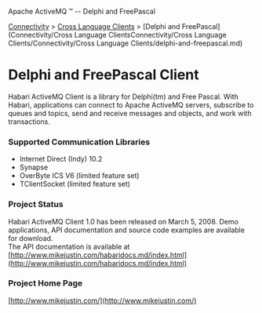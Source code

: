 Apache ActiveMQ ™ -- Delphi and FreePascal 

[Connectivity](connectivity.md) > [Cross Language Clients](Connectivity/cross-language-clients.md) > [Delphi and FreePascal](Connectivity/Cross Language ClientsConnectivity/Cross Language Clients/Connectivity/Cross Language Clients/delphi-and-freepascal.md)


Delphi and FreePascal Client
============================

Habari ActiveMQ Client is a library for Delphi(tm) and Free Pascal. With Habari, applications can connect to Apache ActiveMQ servers, subscribe to queues and topics, send and receive messages and objects, and work with transactions.

### Supported Communication Libraries

*   Internet Direct (Indy) 10.2
*   Synapse
*   OverByte ICS V6 (limited feature set)
*   TClientSocket (limited feature set)

### Project Status

Habari ActiveMQ Client 1.0 has been released on March 5, 2008. Demo applications, API documentation and source code examples are available for download.  
The API documentation is available at [http://www.mikejustin.com/habaridocs.md/index.html](http://www.mikejustin.com/habaridocs.md/index.html)

### Project Home Page

[http://www.mikejustin.com/](http://www.mikejustin.com/)

